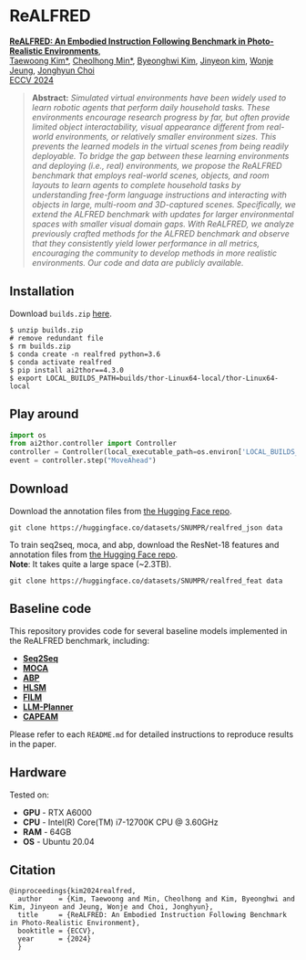# ReALFRED
[**ReALFRED: An Embodied Instruction Following Benchmark in Photo-Realistic Environments**](https://twoongg.github.io/projects/realfred),            
[Taewoong Kim*](https://twoongg.github.io), 
[Cheolhong Min*](https://mch0916.github.io/), 
[Byeonghwi Kim](https://bhkim94.github.io/), 
[Jinyeon kim](https://wild-reptile-5c4.notion.site/Jinyeon-Kim-s-Portfolio-page-ef855010f6c445488ad6969ed7cda11f?pvs=4), 
[Wonje Jeung](https://cryinginitial.github.io/), 
[Jonghyun Choi](https://ppolon.github.io) \
[ECCV 2024](https://eccv2024.ecva.net/)
> **Abstract:** *Simulated virtual environments have been widely used to learn robotic agents that perform daily household tasks. These environments encourage research progress by far, but often provide limited object interactability, visual appearance different from real-world environments, or relatively smaller environment sizes. This prevents the learned models in the virtual scenes from being readily deployable. To bridge the gap between these learning environments and deploying (i.e., real) environments, we propose the ReALFRED benchmark that employs real-world scenes, objects, and room layouts to learn agents to complete household tasks by understanding free-form language instructions and interacting with objects in large, multi-room and 3D-captured scenes. Specifically, we extend the ALFRED benchmark with updates for larger environmental spaces with smaller visual domain gaps. With ReALFRED, we analyze previously crafted methods for the ALFRED benchmark and observe that they consistently yield lower performance in all metrics, encouraging the community to develop methods in more realistic environments. Our code and data are publicly available.*

## Installation

Download `builds.zip` [here](https://drive.google.com/file/d/1ZAr-boREIUxqJoYefz4Lwxl_kPjzRtLf/view?usp=sharing).

```
$ unzip builds.zip
# remove redundant file
$ rm builds.zip
$ conda create -n realfred python=3.6
$ conda activate realfred
$ pip install ai2thor==4.3.0
$ export LOCAL_BUILDS_PATH=builds/thor-Linux64-local/thor-Linux64-local
```

## Play around
```python
import os
from ai2thor.controller import Controller
controller = Controller(local_executable_path=os.environ['LOCAL_BUILDS_PATH'])
event = controller.step("MoveAhead")
```

## Download
Download the annotation files from <a href="https://huggingface.co/datasets/SNUMPR/realfred_json">the Hugging Face repo</a>.
```
git clone https://huggingface.co/datasets/SNUMPR/realfred_json data
```

To train seq2seq, moca, and abp, download the ResNet-18 features and annotation files from <a href="https://huggingface.co/datasets/SNUMPR/realfred_feat">the Hugging Face repo</a>.
<br>
**Note**: It takes quite a large space (~2.3TB).
```
git clone https://huggingface.co/datasets/SNUMPR/realfred_feat data
```


## Baseline code
This repository provides code for several baseline models implemented in the ReALFRED benchmark, including:
- [**Seq2Seq**](/seq2seq)
- [**MOCA**](/moca)
- [**ABP**](/abp)
- [**HLSM**](/hlsm)
- [**FILM**](/film)
- [**LLM-Planner**](/llmplanner)
- [**CAPEAM**](/capeam)

Please refer to each `README.md` for detailed instructions to reproduce results in the paper.

## Hardware 
Tested on:
- **GPU** - RTX A6000
- **CPU** - Intel(R) Core(TM) i7-12700K CPU @ 3.60GHz
- **RAM** - 64GB
- **OS** - Ubuntu 20.04

## Citation
```
@inproceedings{kim2024realfred,
  author    = {Kim, Taewoong and Min, Cheolhong and Kim, Byeonghwi and Kim, Jinyeon and Jeung, Wonje and Choi, Jonghyun},
  title     = {ReALFRED: An Embodied Instruction Following Benchmark in Photo-Realistic Environment},
  booktitle = {ECCV},
  year      = {2024}
  }
```

